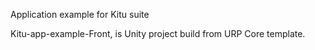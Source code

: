 Application example for Kitu suite

Kitu-app-example-Front, is Unity project build from URP Core template.